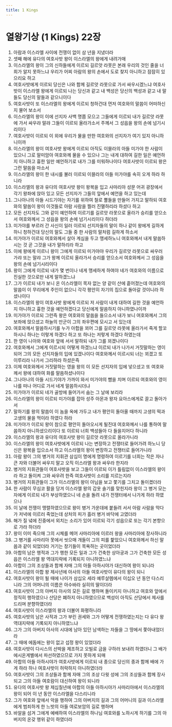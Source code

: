 ```yaml
---
title: 1 Kings
---
```


# 열왕기상 (1 Kings) 22장
1. 아람과 이스라엘 사이에 전쟁이 없이 삼 년을 지냈더라
1. 셋째 해에 유다의 여호사밧 왕이 이스라엘의 왕에게 내려가매
1. 이스라엘의 왕이 그의 신하들에게 이르되 길르앗 라못은 본래 우리의 것인 줄을 너희가 알지 못하느냐 우리가 어찌 아람의 왕의 손에서 도로 찾지 아니하고 잠잠히 있으리요 하고
1. 여호사밧에게 이르되 당신은 나와 함께 길르앗 라못으로 가서 싸우시겠느냐 여호사밧이 이스라엘 왕에게 이르되 나는 당신과 같고 내 백성은 당신의 백성과 같고 내 말들도 당신의 말들과 같으니이다
1. 여호사밧이 또 이스라엘의 왕에게 이르되 청하건대 먼저 여호와의 말씀이 어떠하신지 물어 보소서
1. 이스라엘의 왕이 이에 선지자 사백 명쯤 모으고 그들에게 이르되 내가 길르앗 라못에 가서 싸우랴 말랴 그들이 이르되 올라가소서 주께서 그 성읍을 왕의 손에 넘기시리이다
1. 여호사밧이 이르되 이 외에 우리가 물을 만한 여호와의 선지자가 여기 있지 아니하니이까
1. 이스라엘의 왕이 여호사밧 왕에게 이르되 아직도 이믈라의 아들 미가야 한 사람이 있으니 그로 말미암아 여호와께 물을 수 있으나 그는 내게 대하여 길한 일은 예언하지 아니하고 흉한 일만 예언하기로 내가 그를 미워하나이다 여호사밧이 이르되 왕은 그런 말씀을 마소서
1. 이스라엘의 왕이 한 내시를 불러 이르되 이믈라의 아들 미가야를 속히 오게 하라 하니라
1. 이스라엘의 왕과 유다의 여호사밧 왕이 왕복을 입고 사마리아 성문 어귀 광장에서 각기 왕좌에 앉아 있고 모든 선지자가 그들의 앞에서 예언을 하고 있는데
1. 그나아나의 아들 시드기야는 자기를 위하여 철로 뿔들을 만들어 가지고 말하되 여호와의 말씀이 왕이 이것들로 아람 사람을 찔러 진멸하리라 하셨다 하고
1. 모든 선지자도 그와 같이 예언하여 이르기를 길르앗 라못으로 올라가 승리를 얻으소서 여호와께서 그 성읍을 왕의 손에 넘기시리이다 하더라
1. 미가야를 부르러 간 사신이 일러 이르되 선지자들의 말이 하나 같이 왕에게 길하게 하니 청하건대 당신의 말도 그들 중 한 사람의 말처럼 길하게 하소서
1. 미가야가 이르되 여호와께서 살아 계심을 두고 맹세하노니 여호와께서 내게 말씀하시는 것 곧 그것을 내가 말하리라 하고
1. 이에 왕에게 이르니 왕이 그에게 이르되 미가야야 우리가 길르앗 라못으로 싸우러 가랴 또는 말랴 그가 왕께 이르되 올라가서 승리를 얻으소서 여호와께서 그 성읍을 왕의 손에 넘기시리이다
1. 왕이 그에게 이르되 내가 몇 번이나 네게 맹세하게 하여야 네가 여호와의 이름으로 진실한 것으로만 내게 말하겠느냐
1. 그가 이르되 내가 보니 온 이스라엘이 목자 없는 양 같이 산에 흩어졌는데 여호와의 말씀이 이 무리에게 주인이 없으니 각각 평안히 자기의 집으로 돌아갈 것이니라 하셨나이다
1. 이스라엘의 왕이 여호사밧 왕에게 이르되 저 사람이 내게 대하여 길한 것을 예언하지 아니하고 흉한 것을 예언하겠다고 당신에게 말씀하지 아니하였나이까
1. 미가야가 이르되 그런즉 왕은 여호와의 말씀을 들으소서 내가 보니 여호와께서 그의 보좌에 앉으셨고 하늘의 만군이 그의 좌우편에 모시고 서 있는데
1. 여호와께서 말씀하시기를 누가 아합을 꾀어 그를 길르앗 라못에 올라가서 죽게 할꼬 하시니 하나는 이렇게 하겠다 하고 또 하나는 저렇게 하겠다 하였는데
1. 한 영이 나아와 여호와 앞에 서서 말하되 내가 그를 꾀겠나이다
1. 여호와께서 그에게 이르시되 어떻게 하겠느냐 이르되 내가 나가서 거짓말하는 영이 되어 그의 모든 선지자들의 입에 있겠나이다 여호와께서 이르시되 너는 꾀겠고 또 이루리라 나가서 그리하라 하셨은즉
1. 이제 여호와께서 거짓말하는 영을 왕의 이 모든 선지자의 입에 넣으셨고 또 여호와께서 왕에 대하여 화를 말씀하셨나이다
1. 그나아나의 아들 시드기야가 가까이 와서 미가야의 뺨을 치며 이르되 여호와의 영이 나를 떠나 어디로 가서 네게 말씀하시더냐
1. 미가야가 이르되 네가 골방에 들어가서 숨는 그 날에 보리라
1. 이스라엘의 왕이 이르되 미가야를 잡아 성주 아몬과 왕자 요아스에게로 끌고 돌아가서
1. 말하기를 왕의 말씀이 이 놈을 옥에 가두고 내가 평안히 돌아올 때까지 고생의 떡과 고생의 물을 먹이라 하였다 하라
1. 미가야가 이르되 왕이 참으로 평안히 돌아오시게 될진대 여호와께서 나를 통하여 말씀하지 아니하셨으리이다 또 이르되 너희 백성들아 다 들을지어다 하니라
1. 이스라엘의 왕과 유다의 여호사밧 왕이 길르앗 라못으로 올라가니라
1. 이스라엘의 왕이 여호사밧에게 이르되 나는 변장하고 전쟁터로 들어가려 하노니 당신은 왕복을 입으소서 하고 이스라엘의 왕이 변장하고 전쟁터로 들어가니라
1. 아람 왕이 그의 병거의 지휘관 삼십이 명에게 명령하여 이르기를 너희는 작은 자나 큰 자와 더불어 싸우지 말고 오직 이스라엘 왕과 싸우라 한지라
1. 병거의 지휘관들이 여호사밧을 보고 그들이 이르되 이가 틀림없이 이스라엘의 왕이라 하고 돌이켜 그와 싸우려 한즉 여호사밧이 소리를 지르는지라
1. 병거의 지휘관들이 그가 이스라엘의 왕이 아님을 보고 쫓기를 그치고 돌이켰더라
1. 한 사람이 무심코 활을 당겨 이스라엘 왕의 갑옷 솔기를 맞힌지라 왕이 그 병거 모는 자에게 이르되 내가 부상하였으니 네 손을 돌려 내가 전쟁터에서 나가게 하라 하였으나
1. 이 날에 전쟁이 맹렬하였으므로 왕이 병거 가운데에 붙들려 서서 아람 사람을 막다가 저녁에 이르러 죽었는데 상처의 피가 흘러 병거 바닥에 고였더라
1. 해가 질 녘에 진중에서 외치는 소리가 있어 이르되 각기 성읍으로 또는 각기 본향으로 가라 하더라
1. 왕이 이미 죽으매 그의 시체를 메어 사마리아에 이르러 왕을 사마리아에 장사하니라
1. 그 병거를 사마리아 못에서 씻으매 개들이 그의 피를 핥았으니 여호와께서 하신 말씀과 같이 되었더라 거기는 창기들이 목욕하는 곳이었더라
1. 아합의 남은 행적과 그가 행한 모든 일과 그가 건축한 상아궁과 그가 건축한 모든 성읍은 이스라엘 왕 역대지략에 기록되지 아니하였느냐
1. 아합이 그의 조상들과 함께 자매 그의 아들 아하시야가 대신하여 왕이 되니라
1. 이스라엘의 아합 왕 제사년에 아사의 아들 여호사밧이 유다의 왕이 되니
1. 여호사밧이 왕이 될 때에 나이가 삼십오 세라 예루살렘에서 이십오 년 동안 다스리니라 그의 어머니의 이름은 아수바라 실히의 딸이더라
1. 여호사밧이 그의 아버지 아사의 모든 길로 행하며 돌이키지 아니하고 여호와 앞에서 정직히 행하였으나 산당은 폐하지 아니하였으므로 백성이 아직도 산당에서 제사를 드리며 분향하였더라
1. 여호사밧이 이스라엘의 왕과 더불어 화평하니라
1. 여호사밧의 남은 사적과 그가 부린 권세와 그가 어떻게 전쟁하였는지는 다 유다 왕 역대지략에 기록되지 아니하였느냐
1. 그가 그의 아버지 아사의 시대에 남아 있던 남색하는 자들을 그 땅에서 쫓아내었더라
1. 그 때에 에돔에는 왕이 없고 섭정 왕이 있었더라
1. 여호사밧이 다시스의 선박을 제조하고 오빌로 금을 구하러 보내려 하였더니 그 배가 에시온게벨에서 파선하였으므로 가지 못하게 되매
1. 아합의 아들 아하시야가 여호사밧에게 이르되 내 종으로 당신의 종과 함께 배에 가게 하라 하나 여호사밧이 허락하지 아니하였더라
1. 여호사밧이 그의 조상들과 함께 자매 그의 조상 다윗 성에 그의 조상들과 함께 장사되고 그의 아들 여호람이 대신하여 왕이 되니라
1. 유다의 여호사밧 왕 제십칠년에 아합의 아들 아하시야가 사마리아에서 이스라엘의 왕이 되어 이 년 동안 이스라엘을 다스리니라
1. 그가 여호와 앞에서 악을 행하여 그의 아버지의 길과 그의 어머니의 길과 이스라엘에게 범죄하게 한 느밧의 아들 여로보암의 길로 행하며
1. 바알을 섬겨 그에게 예배하여 이스라엘의 하나님 여호와를 노하시게 하기를 그의 아버지의 온갖 행위 같이 하였더라